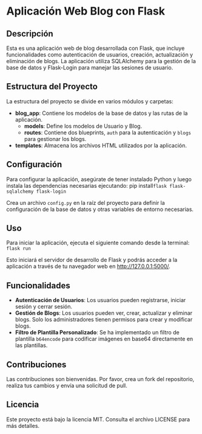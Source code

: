 # Aplicación Web Blog con Flask

## Descripción

Esta es una aplicación web de blog desarrollada con Flask, que incluye funcionalidades como autenticación de usuarios, creación, actualización y eliminación de blogs. La aplicación utiliza SQLAlchemy para la gestión de la base de datos y Flask-Login para manejar las sesiones de usuario.

## Estructura del Proyecto

La estructura del proyecto se divide en varios módulos y carpetas:

- **blog_app**: Contiene los modelos de la base de datos y las rutas de la aplicación.
  - **models**: Define los modelos de Usuario y Blog.
  - **routes**: Contiene dos blueprints, `auth` para la autenticación y `blogs` para gestionar los blogs.
- **templates**: Almacena los archivos HTML utilizados por la aplicación.

## Configuración

Para configurar la aplicación, asegúrate de tener instalado Python y luego instala las dependencias necesarias ejecutando: pip install`flask flask-sqlalchemy flask-login`

Crea un archivo `config.py` en la raíz del proyecto para definir la configuración de la base de datos y otras variables de entorno necesarias.

## Uso

Para iniciar la aplicación, ejecuta el siguiente comando desde la terminal: `flask run`

Esto iniciará el servidor de desarrollo de Flask y podrás acceder a la aplicación a través de tu navegador web en http://127.0.0.1:5000/.

## Funcionalidades

- **Autenticación de Usuarios**: Los usuarios pueden registrarse, iniciar sesión y cerrar sesión.
- **Gestión de Blogs**: Los usuarios pueden ver, crear, actualizar y eliminar blogs. Solo los administradores tienen permisos para crear y modificar blogs.
- **Filtro de Plantilla Personalizado**: Se ha implementado un filtro de plantilla `b64encode` para codificar imágenes en base64 directamente en las plantillas.

## Contribuciones

Las contribuciones son bienvenidas. Por favor, crea un fork del repositorio, realiza tus cambios y envía una solicitud de pull.

## Licencia

Este proyecto está bajo la licencia MIT. Consulta el archivo LICENSE para más detalles.
